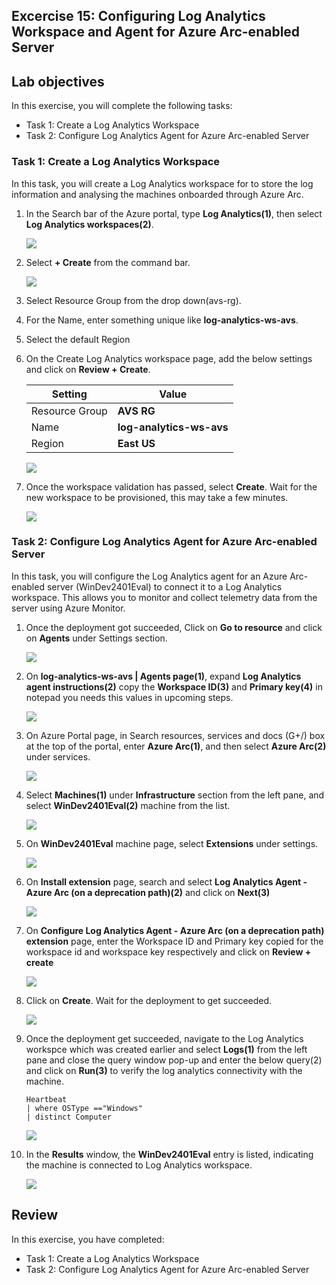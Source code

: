 ## Excercise 15: Configuring Log Analytics Workspace and Agent for Azure Arc-enabled Server

## Lab objectives
In this exercise, you will complete the following tasks:

+ Task 1: Create a Log Analytics Workspace
+ Task 2: Configure Log Analytics Agent for Azure Arc-enabled Server

### Task 1: Create a Log Analytics Workspace

In this task, you will create a Log Analytics workspace for to store the log information and analysing the machines onboarded through Azure Arc.

1. In the Search bar of the Azure portal, type **Log Analytics(1)**, then select **Log Analytics workspaces(2)**.
   
   ![](../Images/loganalytics-1.png)

1. Select **+ Create** from the command bar.
    
   ![](../Images/loganalytics-2.png)

1. Select Resource Group from the drop down(avs-rg).

1. For the Name, enter something unique like **log-analytics-ws-avs**.

1. Select the default Region 

1. On the Create Log Analytics workspace page, add the below settings and click on **Review + Create**.

      | Setting | Value|
      |----------|--------|
      | Resource Group | **AVS RG** |
      | Name | **log-analytics-ws-avs**|
      | Region | **East US**|

   ![](../Images/loganalytics-3.png)

1. Once the workspace validation has passed, select **Create**. Wait for the new workspace to be provisioned, this may take a few minutes.

   ![](../Images/loganalytics-4.png)

### Task 2: Configure Log Analytics Agent for Azure Arc-enabled Server

In this task, you will configure the Log Analytics agent for an Azure Arc-enabled server (WinDev2401Eval) to connect it to a Log Analytics workspace. This allows you to monitor and collect telemetry data from the server using Azure Monitor.

1. Once the deployment got succeeded, Click on **Go to resource** and click on **Agents** under Settings section.

   ![](../Images/loganalytics-15.png)

1. On **log-analytics-ws-avs | Agents page(1)**, expand **Log Analytics agent instructions(2)** copy the **Workspace ID(3)** and **Primary key(4)** in notepad you needs this values in upcoming steps.

   ![](../Images/loganalytics-5.png)

1. On Azure Portal page, in Search resources, services and docs (G+/) box at the top of the portal, enter **Azure Arc(1)**, and then select **Azure Arc(2)** under services.

   ![](../Images/loganalytics-6.png)

1. Select **Machines(1)** under **Infrastructure** section from the left pane, and select **WinDev2401Eval(2)** machine from the list.
 
   ![](../Images/loganalytics-7.png)

1. On **WinDev2401Eval** machine page, select **Extensions** under settings.

   ![](../Images/loganalytics-8.png)

1. On **Install extension** page, search and select **Log Analytics Agent - Azure Arc (on a deprecation path)(2)** and click on **Next(3)**

   ![](../Images/loganalytics-10.png)

1. On **Configure Log Analytics Agent - Azure Arc (on a deprecation path) extension** page, enter the Workspace ID and Primary key copied for the workspace id and workspace key respectively and click on **Review + create**

   ![](../Images/loganalytics-11.png)

1. Click on **Create**. Wait for the deployment to get succeeded.

   ![](../Images/loganalytics-12.png)

1. Once the deployment get succeeded, navigate to the Log Analytics workspce which was created earlier and select **Logs(1)** from the left pane and close the query window pop-up and enter the below query(2) and click on **Run(3)** to verify the log analytics connectivity with the machine.

     ```
     Heartbeat
     | where OSType =="Windows"
     | distinct Computer
     ```

     ![](../Images/loganalytics-13.png)

1. In the **Results** window, the **WinDev2401Eval** entry is listed, indicating the machine is connected to Log Analytics workspace.

   ![](../Images/loganalytics-14.png)

  ## Review
In this exercise, you have completed:
+ Task 1: Create a Log Analytics Workspace
+ Task 2: Configure Log Analytics Agent for Azure Arc-enabled Server

   

